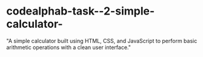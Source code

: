 # codealphab-task--2-simple-calculator-
"A simple calculator built using HTML, CSS, and JavaScript to perform basic arithmetic operations with a clean user interface."
